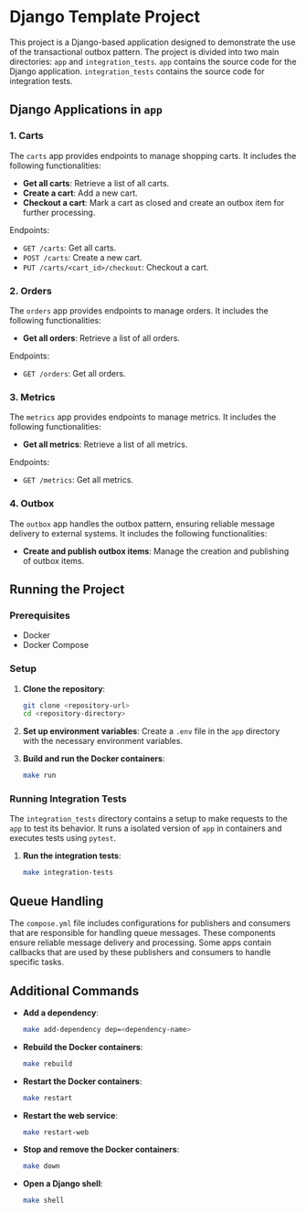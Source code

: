 # Django Template Project

This project is a Django-based application designed to demonstrate the use of the transactional outbox pattern. The project is divided into two main directories: `app` and `integration_tests`.
`app` contains the source code for the Django application.
`integration_tests` contains the source code for integration tests.

## Django Applications in `app`

### 1. Carts

The `carts` app provides endpoints to manage shopping carts. It includes the following functionalities:

- **Get all carts**: Retrieve a list of all carts.
- **Create a cart**: Add a new cart.
- **Checkout a cart**: Mark a cart as closed and create an outbox item for further processing.

Endpoints:
- `GET /carts`: Get all carts.
- `POST /carts`: Create a new cart.
- `PUT /carts/<cart_id>/checkout`: Checkout a cart.

### 2. Orders

The `orders` app provides endpoints to manage orders. It includes the following functionalities:

- **Get all orders**: Retrieve a list of all orders.

Endpoints:
- `GET /orders`: Get all orders.

### 3. Metrics

The `metrics` app provides endpoints to manage metrics. It includes the following functionalities:

- **Get all metrics**: Retrieve a list of all metrics.

Endpoints:
- `GET /metrics`: Get all metrics.

### 4. Outbox

The `outbox` app handles the outbox pattern, ensuring reliable message delivery to external systems. It includes the following functionalities:

- **Create and publish outbox items**: Manage the creation and publishing of outbox items.

## Running the Project

### Prerequisites

- Docker
- Docker Compose

### Setup

1. **Clone the repository**:
    ```sh
    git clone <repository-url>
    cd <repository-directory>
    ```

2. **Set up environment variables**:
    Create a `.env` file in the `app` directory with the necessary environment variables.

3. **Build and run the Docker containers**:
    ```sh
    make run
    ```

### Running Integration Tests

The `integration_tests` directory contains a setup to make requests to the `app` to test its behavior.
It runs a isolated version of `app` in containers and executes tests using `pytest`.

1. **Run the integration tests**:
    ```sh
    make integration-tests
    ```

## Queue Handling

The `compose.yml` file includes configurations for publishers and consumers that are responsible for handling queue messages. These components ensure reliable message delivery and processing. Some apps contain callbacks that are used by these publishers and consumers to handle specific tasks.

## Additional Commands

- **Add a dependency**:
    ```sh
    make add-dependency dep=<dependency-name>
    ```

- **Rebuild the Docker containers**:
    ```sh
    make rebuild
    ```

- **Restart the Docker containers**:
    ```sh
    make restart
    ```

- **Restart the web service**:
    ```sh
    make restart-web
    ```

- **Stop and remove the Docker containers**:
    ```sh
    make down
    ```

- **Open a Django shell**:
    ```sh
    make shell
    ```

